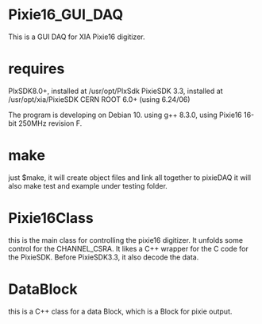 # Pixie16_GUI_DAQ
This is a GUI DAQ for XIA Pixie16 digitizer.

# requires 
PlxSDK8.0+, installed at /usr/opt/PlxSdk
PixieSDK 3.3, installed at /usr/opt/xia/PixieSDK
CERN ROOT 6.0+ (using 6.24/06)

The program is developing on Debian 10. using g++ 8.3.0, using Pixie16 16-bit 250MHz revision F.

# make
just $make, it will create object files and link all together to pixieDAQ
it will also make test and example under testing folder.

# Pixie16Class
this is the main class for controlling the pixie16 digitizer. 
It unfolds some control for the CHANNEL_CSRA. It likes a C++ wrapper for the C code for the PixieSDK. Before PixieSDK3.3, it also decode the data.

# DataBlock
this is a C++ class for a data Block, which is a Block for pixie output.
